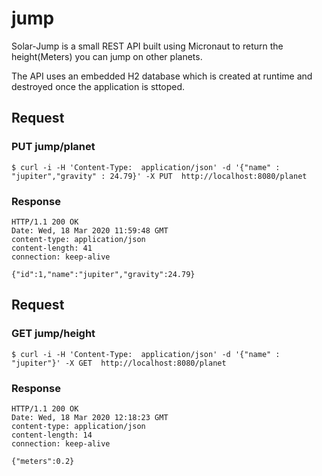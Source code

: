 # jump

Solar-Jump is a small REST API built using Micronaut to return the height(Meters) you can jump on other planets.

The API uses an embedded H2 database which is created at runtime and destroyed once the application is sttoped.

## Request

### PUT jump/planet

    $ curl -i -H 'Content-Type:  application/json' -d '{"name" : "jupiter","gravity" : 24.79}' -X PUT  http://localhost:8080/planet
    
### Response

    HTTP/1.1 200 OK
    Date: Wed, 18 Mar 2020 11:59:48 GMT
    content-type: application/json
    content-length: 41
    connection: keep-alive

    {"id":1,"name":"jupiter","gravity":24.79}


## Request

### GET jump/height

    $ curl -i -H 'Content-Type:  application/json' -d '{"name" : "jupiter"}' -X GET  http://localhost:8080/planet
    
### Response

    HTTP/1.1 200 OK
    Date: Wed, 18 Mar 2020 12:18:23 GMT
    content-type: application/json
    content-length: 14
    connection: keep-alive

    {"meters":0.2}
